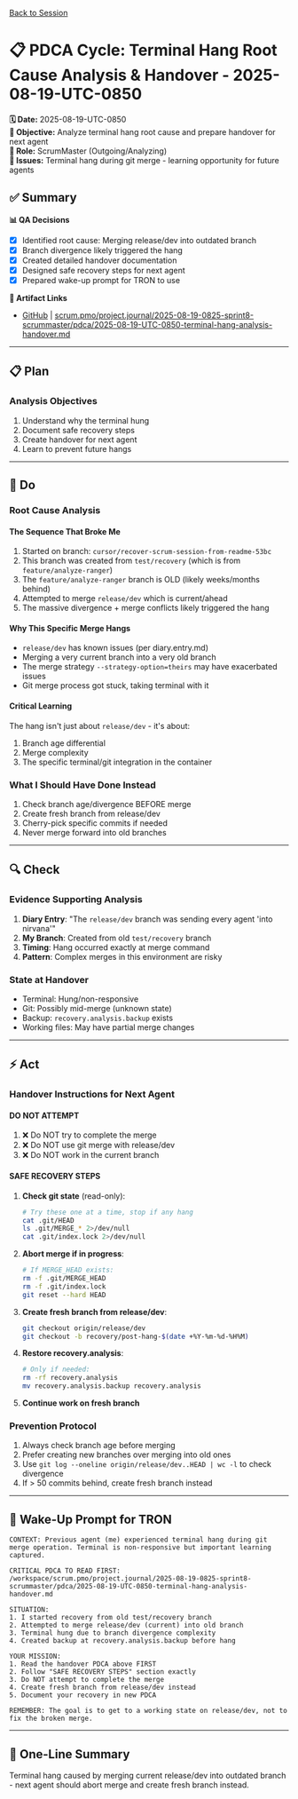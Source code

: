 [Back to Session](../)

# 📋 **PDCA Cycle: Terminal Hang Root Cause Analysis & Handover - 2025-08-19-UTC-0850**

**🗓️ Date:** 2025-08-19-UTC-0850  
**🎯 Objective:** Analyze terminal hang root cause and prepare handover for next agent  
**👤 Role:** ScrumMaster (Outgoing/Analyzing)  
**🚨 Issues:** Terminal hang during git merge - learning opportunity for future agents

## **✅ Summary**

**📊 QA Decisions**
- [x] Identified root cause: Merging release/dev into outdated branch
- [x] Branch divergence likely triggered the hang
- [x] Created detailed handover documentation
- [x] Designed safe recovery steps for next agent
- [x] Prepared wake-up prompt for TRON to use

**🔗 Artifact Links**
- [GitHub](https://github.com/Cerulean-Circle-GmbH/Web4Articles/blob/test/recovery/scrum.pmo/project.journal/2025-08-19-0825-sprint8-scrummaster/pdca/2025-08-19-UTC-0850-terminal-hang-analysis-handover.md) | [scrum.pmo/project.journal/2025-08-19-0825-sprint8-scrummaster/pdca/2025-08-19-UTC-0850-terminal-hang-analysis-handover.md](2025-08-19-UTC-0850-terminal-hang-analysis-handover.md)

---

## **📋 Plan**

### **Analysis Objectives**
1. Understand why the terminal hung
2. Document safe recovery steps
3. Create handover for next agent
4. Learn to prevent future hangs

---

## **🔨 Do**

### **Root Cause Analysis**

#### **The Sequence That Broke Me**
1. Started on branch: `cursor/recover-scrum-session-from-readme-53bc`
2. This branch was created from `test/recovery` (which is from `feature/analyze-ranger`)
3. The `feature/analyze-ranger` branch is OLD (likely weeks/months behind)
4. Attempted to merge `release/dev` which is current/ahead
5. The massive divergence + merge conflicts likely triggered the hang

#### **Why This Specific Merge Hangs**
- `release/dev` has known issues (per diary.entry.md)
- Merging a very current branch into a very old branch
- The merge strategy `--strategy-option=theirs` may have exacerbated issues
- Git merge process got stuck, taking terminal with it

#### **Critical Learning**
The hang isn't just about `release/dev` - it's about:
1. Branch age differential
2. Merge complexity
3. The specific terminal/git integration in the container

### **What I Should Have Done Instead**
1. Check branch age/divergence BEFORE merge
2. Create fresh branch from release/dev
3. Cherry-pick specific commits if needed
4. Never merge forward into old branches

---

## **🔍 Check**

### **Evidence Supporting Analysis**
1. **Diary Entry**: "The `release/dev` branch was sending every agent 'into nirvana'"
2. **My Branch**: Created from old `test/recovery` branch
3. **Timing**: Hang occurred exactly at merge command
4. **Pattern**: Complex merges in this environment are risky

### **State at Handover**
- Terminal: Hung/non-responsive
- Git: Possibly mid-merge (unknown state)
- Backup: `recovery.analysis.backup` exists
- Working files: May have partial merge changes

---

## **⚡ Act**

### **Handover Instructions for Next Agent**

#### **DO NOT ATTEMPT**
1. ❌ Do NOT try to complete the merge
2. ❌ Do NOT use git merge with release/dev
3. ❌ Do NOT work in the current branch

#### **SAFE RECOVERY STEPS**
1. **Check git state** (read-only):
   ```bash
   # Try these one at a time, stop if any hang
   cat .git/HEAD
   ls .git/MERGE_* 2>/dev/null
   cat .git/index.lock 2>/dev/null
   ```

2. **Abort merge if in progress**:
   ```bash
   # If MERGE_HEAD exists:
   rm -f .git/MERGE_HEAD
   rm -f .git/index.lock
   git reset --hard HEAD
   ```

3. **Create fresh branch from release/dev**:
   ```bash
   git checkout origin/release/dev
   git checkout -b recovery/post-hang-$(date +%Y-%m-%d-%H%M)
   ```

4. **Restore recovery.analysis**:
   ```bash
   # Only if needed:
   rm -rf recovery.analysis
   mv recovery.analysis.backup recovery.analysis
   ```

5. **Continue work on fresh branch**

### **Prevention Protocol**
1. Always check branch age before merging
2. Prefer creating new branches over merging into old ones
3. Use `git log --oneline origin/release/dev..HEAD | wc -l` to check divergence
4. If > 50 commits behind, create fresh branch instead

---

## **🎯 Wake-Up Prompt for TRON**

```
CONTEXT: Previous agent (me) experienced terminal hang during git merge operation. Terminal is non-responsive but important learning captured.

CRITICAL PDCA TO READ FIRST:
/workspace/scrum.pmo/project.journal/2025-08-19-0825-sprint8-scrummaster/pdca/2025-08-19-UTC-0850-terminal-hang-analysis-handover.md

SITUATION:
1. I started recovery from old test/recovery branch
2. Attempted to merge release/dev (current) into old branch
3. Terminal hung due to branch divergence complexity
4. Created backup at recovery.analysis.backup before hang

YOUR MISSION:
1. Read the handover PDCA above FIRST
2. Follow "SAFE RECOVERY STEPS" section exactly
3. Do NOT attempt to complete the merge
4. Create fresh branch from release/dev instead
5. Document your recovery in new PDCA

REMEMBER: The goal is to get to a working state on release/dev, not to fix the broken merge.
```

---

## **📝 One-Line Summary**
Terminal hang caused by merging current release/dev into outdated branch - next agent should abort merge and create fresh branch instead.